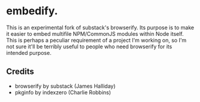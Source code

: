 embedify.
=========

This is an experimental fork of substack's browserify. Its purpose is to make
it easier to embed multifile NPM/CommonJS modules within Node itself. This is
perhaps a peculiar requirement of a project I'm working on, so I'm not sure
it'll be terribly useful to people who need browserify for its intended
purpose.

## Credits

* browserify by substack (James Halliday)
* pkginfo by indexzero (Charlie Robbins)
